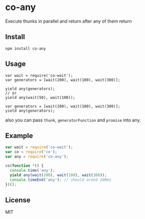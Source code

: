 co-any
======

Execute thunks in parallel and return after any of them return

## Install

```
npm install co-any
```

## Usage

```
var wait = require('co-wait');
var generators = [wait(200), wait(100), wait(300)];

yield any(generators);
// or
yield any(wait(50), wait(100));
```

```
var generators = [wait(200), wait(100), wait(300)];
yield any(generators);
```

also you can pass `thunk`, `generatorFunction` and `promise` into any.

## Example

```js
var wait = require('co-wait');
var co = require('co');
var any = require('co-any');

co(function *() {
  console.time('any');
  yield any(wait(200), wait(100), wait(300));
  console.timeEnd('any'); // should arond 100ms
})();

```
## License
MIT
